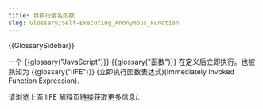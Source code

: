 ```yaml
---
title: 自执行匿名函数
slug: Glossary/Self-Executing_Anonymous_Function
---
```


{{GlossarySidebar}}

一个 {{glossary("JavaScript")}} {{glossary("函数")}} 在定义后立即执行。也被熟知为 {{glossary("IIFE")}} (立即执行函数表达式)(Immediately Invoked Function Expression).

请浏览上面 IIFE 解释页链接获取更多信息/.
